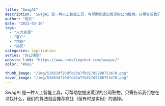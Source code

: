 ```yaml
---
title: "SwagAI"
description: "SwagAI 是一种人工智能工具，可帮助您提出荒谬的公司赃物。只需告诉我们您在寻找什么，我们的算法就会推荐疯狂（但有时是"
author: "瑞东"
date: "2023-03-30"
tags:
  - "人力资源"
  - "客户"
  - "求职"
  - "简历"
categories: application
series: "办公辅助"
website_link: "https://www.useslingshot.com/swagai/"
color: "#666"

thumb_image: "/img/53d83df20dfc83a7fb817d5288753e70.png"
cover_image: "/img/53d83df20dfc83a7fb817d5288753e70.png"
---
```


SwagAI 是一种人工智能工具，可帮助您提出荒谬的公司赃物。只需告诉我们您在寻找什么，我们的算法就会推荐疯狂（但有时是实用）的选择。